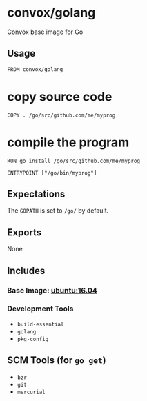 # convox/golang

Convox base image for Go

## Usage

	FROM convox/golang
	
  # copy source code
	COPY . /go/src/github.com/me/myprog

  # compile the program
	RUN go install /go/src/github.com/me/myprog

	ENTRYPOINT ["/go/bin/myprog"]

## Expectations

The `GOPATH` is set to `/go/` by default.

## Exports

None

## Includes

### Base Image: [ubuntu:16.04](https://hub.docker.com/_/ubuntu/)

### Development Tools

* `build-essential`
* `golang`
* `pkg-config`

## SCM Tools (for `go get`)

* `bzr`
* `git`
* `mercurial`
